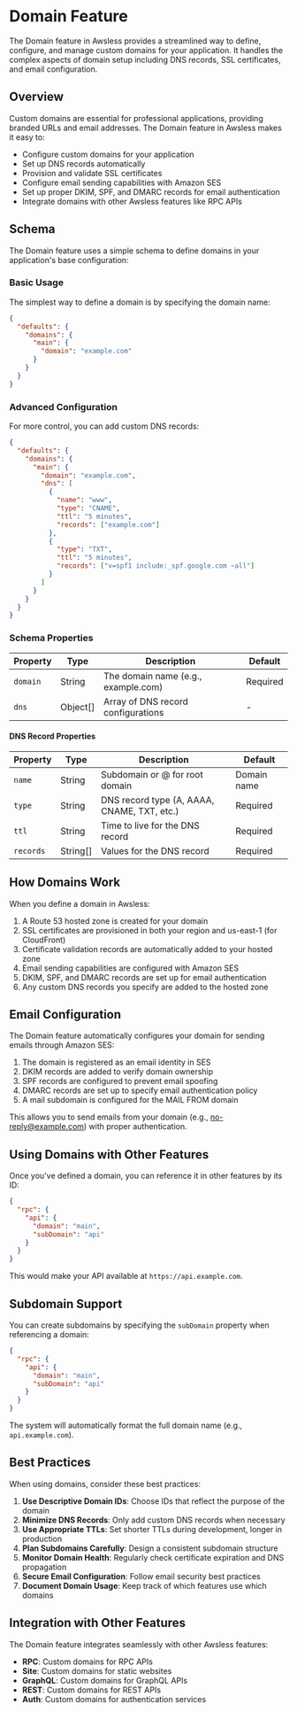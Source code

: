 # Domain Feature

The Domain feature in Awsless provides a streamlined way to define, configure, and manage custom domains for your application. It handles the complex aspects of domain setup including DNS records, SSL certificates, and email configuration.

## Overview

Custom domains are essential for professional applications, providing branded URLs and email addresses. The Domain feature in Awsless makes it easy to:

- Configure custom domains for your application
- Set up DNS records automatically
- Provision and validate SSL certificates
- Configure email sending capabilities with Amazon SES
- Set up proper DKIM, SPF, and DMARC records for email authentication
- Integrate domains with other Awsless features like RPC APIs

## Schema

The Domain feature uses a simple schema to define domains in your application's base configuration:

### Basic Usage

The simplest way to define a domain is by specifying the domain name:

```json
{
  "defaults": {
    "domains": {
      "main": {
        "domain": "example.com"
      }
    }
  }
}
```

### Advanced Configuration

For more control, you can add custom DNS records:

```json
{
  "defaults": {
    "domains": {
      "main": {
        "domain": "example.com",
        "dns": [
          {
            "name": "www",
            "type": "CNAME",
            "ttl": "5 minutes",
            "records": ["example.com"]
          },
          {
            "type": "TXT",
            "ttl": "5 minutes",
            "records": ["v=spf1 include:_spf.google.com ~all"]
          }
        ]
      }
    }
  }
}
```

### Schema Properties

| Property | Type | Description | Default |
|----------|------|-------------|---------|
| `domain` | String | The domain name (e.g., example.com) | Required |
| `dns` | Object[] | Array of DNS record configurations | - |

#### DNS Record Properties

| Property | Type | Description | Default |
|----------|------|-------------|---------|
| `name` | String | Subdomain or @ for root domain | Domain name |
| `type` | String | DNS record type (A, AAAA, CNAME, TXT, etc.) | Required |
| `ttl` | String | Time to live for the DNS record | Required |
| `records` | String[] | Values for the DNS record | Required |

## How Domains Work

When you define a domain in Awsless:

1. A Route 53 hosted zone is created for your domain
2. SSL certificates are provisioned in both your region and us-east-1 (for CloudFront)
3. Certificate validation records are automatically added to your hosted zone
4. Email sending capabilities are configured with Amazon SES
5. DKIM, SPF, and DMARC records are set up for email authentication
6. Any custom DNS records you specify are added to the hosted zone

## Email Configuration

The Domain feature automatically configures your domain for sending emails through Amazon SES:

1. The domain is registered as an email identity in SES
2. DKIM records are added to verify domain ownership
3. SPF records are configured to prevent email spoofing
4. DMARC records are set up to specify email authentication policy
5. A mail subdomain is configured for the MAIL FROM domain

This allows you to send emails from your domain (e.g., no-reply@example.com) with proper authentication.

## Using Domains with Other Features

Once you've defined a domain, you can reference it in other features by its ID:

```json
{
  "rpc": {
    "api": {
      "domain": "main",
      "subDomain": "api"
    }
  }
}
```

This would make your API available at `https://api.example.com`.

## Subdomain Support

You can create subdomains by specifying the `subDomain` property when referencing a domain:

```json
{
  "rpc": {
    "api": {
      "domain": "main",
      "subDomain": "api"
    }
  }
}
```

The system will automatically format the full domain name (e.g., `api.example.com`).

## Best Practices

When using domains, consider these best practices:

1. **Use Descriptive Domain IDs**: Choose IDs that reflect the purpose of the domain
2. **Minimize DNS Records**: Only add custom DNS records when necessary
3. **Use Appropriate TTLs**: Set shorter TTLs during development, longer in production
4. **Plan Subdomains Carefully**: Design a consistent subdomain structure
5. **Monitor Domain Health**: Regularly check certificate expiration and DNS propagation
6. **Secure Email Configuration**: Follow email security best practices
7. **Document Domain Usage**: Keep track of which features use which domains

## Integration with Other Features

The Domain feature integrates seamlessly with other Awsless features:

- **RPC**: Custom domains for RPC APIs
- **Site**: Custom domains for static websites
- **GraphQL**: Custom domains for GraphQL APIs
- **REST**: Custom domains for REST APIs
- **Auth**: Custom domains for authentication services
